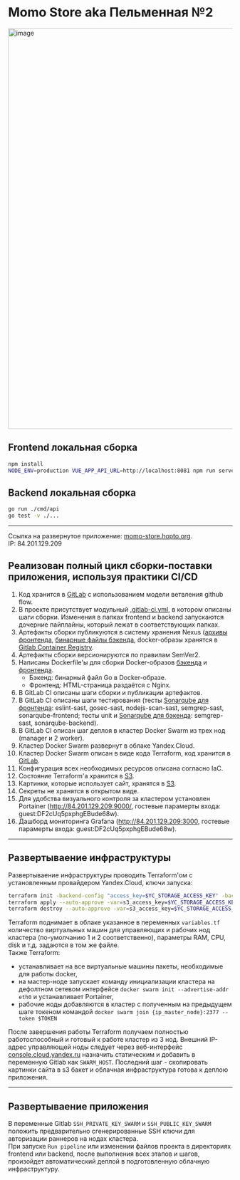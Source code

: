 # Momo Store aka Пельменная №2

<img width="900" alt="image" src="https://user-images.githubusercontent.com/9394918/167876466-2c530828-d658-4efe-9064-825626cc6db5.png">

## Frontend локальная сборка

```bash
npm install
NODE_ENV=production VUE_APP_API_URL=http://localhost:8081 npm run serve
```

## Backend локальная сборка

```bash
go run ./cmd/api
go test -v ./... 
```

---


Ссылка на развернутое приложение: [momo-store.hopto.org](http://momo-store.hopto.org).  
IP: 84.201.129.209  


## Реализован полный цикл сборки-поставки приложения, используя практики CI/CD
1. Код хранится в [GitLab](https://gitlab.praktikum-services.ru/d.pashkov/momo-store) с использованием модели ветвления github flow.
2. В проекте присутствует модульный [.gitlab-ci.yml](https://gitlab.praktikum-services.ru/d.pashkov/momo-store/-/blob/master/.gitlab-ci.yml), в котором описаны шаги сборки. Изменения в папках frontend и backend запускаются дочерние пайплайны, который лежат в соответствующих папках.
3. Артефакты сборки публикуются в систему хранения Nexus ([архивы фронтенда](https://nexus.praktikum-services.ru/service/rest/repository/browse/06-momostore-pashkov-frontend/), [бинарные файлы бэкенда](https://nexus.praktikum-services.ru/service/rest/repository/browse/06-momostore-pashkov-backend/), docker-образы хранятся в [Gitlab Container Registry](https://gitlab.praktikum-services.ru/d.pashkov/momo-store/container_registry).
4. Артефакты сборки версионируются по правилам SemVer2.
5. Написаны Dockerfile'ы для сборки Docker-образов [бэкенда](https://gitlab.praktikum-services.ru/d.pashkov/momo-store/-/blob/master/backend/Dockerfile) и [фронтенда](https://gitlab.praktikum-services.ru/d.pashkov/momo-store/-/blob/master/frontend/Dockerfile).
    - Бэкенд: бинарный файл Go в Docker-образе.
    - Фронтенд: HTML-страница раздаётся с Nginx.
6. В GitLab CI описаны шаги сборки и публикации артефактов.
7. В GitLab CI описаны шаги тестирования (тесты [Sonarqube для фронтенда](https://sonarqube.praktikum-services.ru/dashboard?id=06_DMITRIYPASHKOV_MOMO_FRONTEND): eslint-sast, gosec-sast, nodejs-scan-sast, semgrep-sast, sonarqube-frontend; 
тесты unit и [Sonarqube для бэкенда](https://sonarqube.praktikum-services.ru/dashboard?id=06_DMITRIYPASHKOV_MOMO_BACKEND): semgrep-sast, sonarqube-backend).
8. В GitLab CI описан шаг деплоя в кластер Docker Swarm из трех нод (manager и 2 worker).
9. Кластер Docker Swarm развернут в облаке Yandex.Cloud.
10. Кластер Docker Swarm описан в виде кода Terraform, код хранится в [GitLab](https://gitlab.praktikum-services.ru/d.pashkov/momo-store/-/blob/master/infrastructure).
11. Конфигурация всех необходимых ресурсов описана согласно IaC.
12. Состояние Terraform'а хранится в [S3](https://storage.yandexcloud.net/momo-store-terraform-state/dev/terraform.tfstate).
13. Картинки, которые использует сайт, хранятся в [S3](https://storage.yandexcloud.net/momo-pics/).
14. Секреты не хранятся в открытом виде.
15. Для удобства визуального контроля за кластером установлен Portainer (http://84.201.129.209:9000/, гостевые парамерты входа: guest:DF2cUq5pxphgEBude68w).
16. Дашборд мониторинга Grafana (http://84.201.129.209:3000, гостевые парамерты входа: guest:DF2cUq5pxphgEBude68w).


---


## Развертываение инфраструктуры
Развертываение инфраструктуры проводить Terraform'ом с установленным провайдером Yandex.Cloud, ключи запуска:  
```bash
terraform init -backend-config "access_key=$YC_STORAGE_ACCESS_KEY" -backend-config "secret_key=$YC_STORAGE_SECRET_KEY" -reconfigure
terraform apply --auto-approve -var=s3_access_key=$YC_STORAGE_ACCESS_KEY -var=s3_secret_key=$YC_STORAGE_SECRET_KEY -var=IAM_token=$IAM_token
terraform destroy --auto-approve -var=s3_access_key=$YC_STORAGE_ACCESS_KEY -var=s3_secret_key=$YC_STORAGE_SECRET_KEY -var=IAM_token=$IAM_token
```

Terraform поднимает в облаке указанное в переменных `variables.tf` количество виртуальных машин для управляющих и рабочих нод кластера (по-умолчанию 1 и 2 соответственно), параметры RAM, CPU, disk и т.д. задаются в том же файле.  
Также Terraform:  
- устанавливает на все виртуальные машины пакеты, необходимые для работы docker, 
- на мастер-ноде запускает команду инициализации кластера на дефолтном сетевом интерфейсе `docker swarm init --advertise-addr eth0` и устанавливает Portainer,
- рабочие ноды добавляются в кластер с полученным на предыдущем шаге токеном командой `docker swarm join {ip_master_node}:2377 --token $TOKEN`

После завершения работы Terraform получаем полностью работоспособный и готовый к работе кластер из 3 нод. Внешний IP-адрес управляющей ноды следует через веб-интерфейс [console.cloud.yandex.ru](https://console.cloud.yandex.ru) назначить статическим и добавить в переменную Gitlab как `SWARM_HOST`. Последний шаг - скопировать картинки сайта в s3 бакет и облачная инфраструктура готова к деплою приложения.  


---


## Развертываение приложения
В переменные Gitlab `SSH_PRIVATE_KEY_SWARM` и `SSH_PUBLIC_KEY_SWARM` положить предварительно сгенерированные SSH ключи для авторизации раннеров на нодах кластера.  
При запуске `Run pipeline` или изменении файлов проекта в директориях frontend или backend, после выполнения всех этапов и шагов, произойдет автоматический деплой в подготовленную облачную инфраструктуру.  

